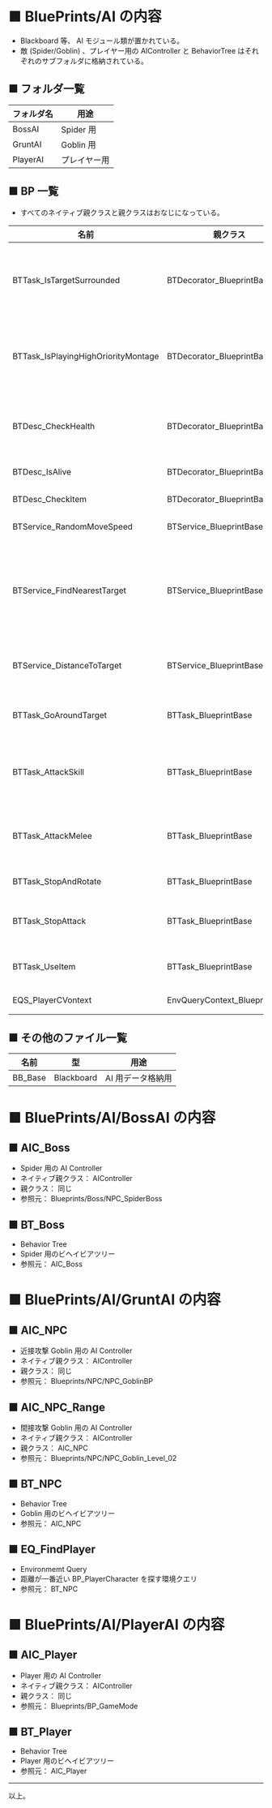 # ■ BluePrints/AI の内容
* Blackboard 等、 AI モジュール類が置かれている。
* 敵 (Spider/Goblin) 、プレイヤー用の AIController と BehaviorTree はそれぞれのサブフォルダに格納されている。

## ■ フォルダ一覧
| フォルダ名 | 用途 |
| ----- | ----- |
| BossAI | Spider 用  |
| GruntAI | Goblin 用  |
| PlayerAI | プレイヤー用 |

## ■ BP 一覧
* すべてのネイティブ親クラスと親クラスはおなじになっている。

| 名前 | 親クラス | 用途 | 参照元 |
| ----- | ----- | ----- | ----- |
| BTTask_IsTargetSurrounded | BTDecorator_BlueprintBase | **中身は Decorator なのにファイル名は Task になっている。要確認**<br>指定の Actor の指定距離内に指定以上の Actor がいる場合に真を返す | BT_Player |
| BTTask_IsPlayingHighOriorityMontage | BTDecorator_BlueprintBase | **中身は Decorator なのにファイル名は Task になっている。要確認**<br>高い優先順位の AnimationMontage が再生中の場合は真を返す | BT_Player |
| BTDesc_CheckHealth | BTDecorator_BlueprintBase | Player 自身の HP が指定された割合**以下**の場合は真を返す<br>**Blackboard にプレイヤーの HP の割合を置いた方が実装として素直なように感じる** | BT_Player |
| BTDesc_IsAlive | BTDecorator_BlueprintBase | 自身が生きている場合は真を返す | BT_NPC |
| BTDesc_CheckItem | BTDecorator_BlueprintBase | 指定スロットに指定のアイテムを設定していた場合に真を返す | BT_Player |
| BTService_RandomMoveSpeed | BTService_BlueprintBase | 自身の移動速度を指定範囲内のランダムに設定 | BT_NPC |
| BTService_FindNearestTarget | BTService_BlueprintBase | 自身と反する Player/Enemy Tag を持つ最も近い Actor とその距離を Blackboard に書き込む<br>**Actor は毎ループ Blackboard へ書き込み、 Distance はループ終了後に Blackboard に書き込む**  | BT_Boss<br>BT_NPC<br>BT_Player |
| BTService_DistanceToTarget | BTService_BlueprintBase | BTService_FindNearestTarget で設定した Actor までの距離を測りなおして Blackboard に書き込む | BT_Boss<br>BT_NPC |
| BTTask_GoAroundTarget | BTTask_BlueprintBase | BTService_FindNearestTarget で設定した Actor の周辺でランダムな位置を Blackboard に書き込む | BT_NPC<br>BT_Player |
| BTTask_AttackSkill | BTTask_BlueprintBase | 自身に対して DoSkillAtack を呼び出す<br>**Delay が固定なので、 DoSkillAtack から適切な値を返せないか要確認** | BT_Boss<br>BT_Player |
| BTTask_AttackMelee | BTTask_BlueprintBase | 自身に対して DoMeleeAtack を呼び出す<br>**Delay が固定なので、 DoSkillAtack から適切な値を返せないか要確認** | BT_NPC<br>BT_Player |
| BTTask_StopAndRotate | BTTask_BlueprintBase | 移動を止めて、ターゲットの方向を向かせる | BT_Player |
| BTTask_StopAttack | BTTask_BlueprintBase | 現在有効になっているアビリティをすべてキャンセルする<br>**AbilityTag の指定をしていない。要確認** | BT_Player |
| BTTask_UseItem | BTTask_BlueprintBase | 自身に対して UseItemPotion を呼び出す<br>**Delay していない。要確認** | BT_Player |
| EQS_PlayerCVontext | EnvQueryContext_BlueprintBase | BP_PlayerCharacter を探す環境クエリ | GruntAI/EQ_FindPlayer |

## ■ その他のファイル一覧
| 名前 | 型 | 用途 |
| ----- | ----- | ----- |
| BB_Base | Blackboard | AI 用データ格納用 |


# ■ BluePrints/AI/BossAI の内容
## ■ AIC_Boss
* Spider 用の AI Controller
* ネイティブ親クラス： AIController
* 親クラス： 同じ
* 参照元： Blueprints/Boss/NPC_SpiderBoss

## ■ BT_Boss
* Behavior Tree
* Spider 用のビヘイビアツリー
* 参照元： AIC_Boss

# ■ BluePrints/AI/GruntAI の内容
## ■ AIC_NPC
* 近接攻撃 Goblin 用の AI Controller
* ネイティブ親クラス： AIController
* 親クラス： 同じ
* 参照元： Blueprints/NPC/NPC_GoblinBP

## ■ AIC_NPC_Range
* 間接攻撃 Goblin 用の AI Controller
* ネイティブ親クラス： AIController
* 親クラス： AIC_NPC
* 参照元： Blueprints/NPC/NPC_Goblin_Level_02

## ■ BT_NPC
* Behavior Tree
* Goblin 用のビヘイビアツリー
* 参照元： AIC_NPC

## ■ EQ_FindPlayer
* Environmemt Query 
* 距離が一番近い BP_PlayerCharacter を探す環境クエリ
* 参照元： BT_NPC


# ■ BluePrints/AI/PlayerAI の内容
## ■ AIC_Player
* Player 用の AI Controller
* ネイティブ親クラス： AIController
* 親クラス： 同じ
* 参照元： Blueprints/BP_GameMode

## ■ BT_Player
* Behavior Tree
* Player 用のビヘイビアツリー
* 参照元： AIC_Player


----
以上。
